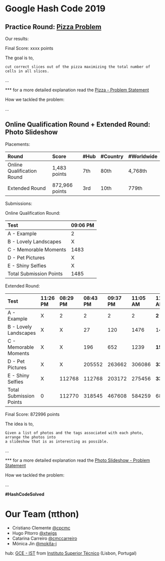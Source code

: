 # Google Hash Code 2019

## Practice Round: [Pizza Problem](practice-round/pizza.pdf)

Our results:

Final Score: xxxx points

The goal is to,

```
cut correct slices out of the pizza maximizing the total number of cells in all slices.
```

...

*** for a more detailed explanation read the [Pizza - Problem Statement]()

How we tackled the problem:

...


## Online Qualification Round + Extended Round: Photo Slideshow

Placements:

| Round                      | Score          | #Hub | #Country | #Worldwide |
| :------------------------- | :------------- | :--- | :------- | :--------- |
| Online Qualification Round | 1,483 points   | 7th  | 80th     | 4,768th    |
| Extended Round             | 872,966 points | 3rd  | 10th     | 779th      |

Submissions:

Online Qualification Round:

| Test                    | 09:06 PM|
| :---------------------- | :------ |
| A - Example             | 2       |
| B - Lovely Landscapes   | X       |
| C - Memorable Moments   | 1483    |
| D - Pet Pictures        | X       |
| E - Shiny Selfies       | X       |
| Total Submission Points | 1485    |

Extended Round:

| Test                    | 11:26 PM| 08:29 PM| 08:43 PM| 09:37 PM| 11:05 AM| 11:44 AM   | 09:11 AM   | 10:02 AM| 10:05 AM| Max
| :---------------------- | :------ | :------ | :------ | :------ | :------ | :--------- | :--------- | :------ | :------ | :----
| A - Example             | X       | 2       | 2       | 2       | 2       | **2**      | 2          | -       | -       | 2
| B - Lovely Landscapes   | X       | X       | 27      | 120     | 1476    | 14733      | **205485** | -       | -       | 205485
| C - Memorable Moments   | X       | X       | 196     | 652     | 1239    | **1530**   | -          | 1464    | 1530    | 1530
| D - Pet Pictures        | X       | X       | 205552  | 263662  | 306086  | **335252** | -          | -       | -       | 335252 
| E - Shiny Selfies       | X       | 112768  | 112768  | 203172  | 275456  | **330697** | -          | -       | -       | 330697
| Total Submission Points | 0       | 112770  | 318545  | 467608  | 584259  | 682214     | 205487     | 1464    | 1530    |

Final Score: 872996 points

The idea is to,

```
Given a list of photos and the tags associated with each photo, arrange the photos into
a slideshow that is as interesting as possible.
```

...

*** for a more detailed explanation read the [Photo Slideshow - Problem Statement](qualification-round/photo_slideshow.pdf)

How we tackled the problem:

...

**#HashCodeSolved**



# Our Team (πthon)
* Cristiano Clemente [@cpcmc](https://github.com/cpcmc)
* Hugo Pitorro [@xtwigs](https://github.com/xtwigs)
* Catarina Carreiro [@cmccarreiro](https://github.com/cmccarreiro)
* Mónica Jin [@mokita-j](https://github.com/Mokita-J)

hub: [GCE - IST](https://www.gce-neiist.org/)
from [Instituto Superior Técnico](https://tecnico.ulisboa.pt/en/) (Lisbon, Portugal)
